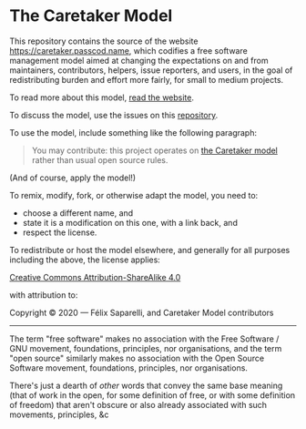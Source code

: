 # The Caretaker Model

[repository]: https://github.com/passcod/caretaker
[caretaker]: https://caretaker.passcod.name
[license]: https://creativecommons.org/licenses/by-sa/4.0/

This repository contains the source of the website https://caretaker.passcod.name,
which codifies a free software management model aimed at changing the expectations
on and from maintainers, contributors, helpers, issue reporters, and users, in the
goal of redistributing burden and effort more fairly, for small to medium projects.

To read more about this model, [read the website][caretaker].

To discuss the model, use the issues on this [repository].

To use the model, include something like the following paragraph:

> You may contribute: this project operates on [the Caretaker model][caretaker]
> rather than usual open source rules.

(And of course, apply the model!)

To remix, modify, fork, or otherwise adapt the model, you need to:

- choose a different name, and
- state it is a modification on this one, with a link back, and
- respect the license.

To redistribute or host the model elsewhere, and generally for all purposes
including the above, the license applies:

[Creative Commons Attribution-ShareAlike 4.0][license]

with attribution to:

Copyright © 2020 — Félix Saparelli, and Caretaker Model contributors

---------------------------------------------------------------------------------

The term "free software" makes no association with the Free Software / GNU
movement, foundations, principles, nor organisations, and the term "open source"
similarly makes no association with the Open Source Software movement,
foundations, principles, nor organisations.

There's just a dearth of _other_ words that convey the same base meaning (that of
work in the open, for some definition of free, or with some definition of freedom)
that aren't obscure or also already associated with such movements, principles, &c



